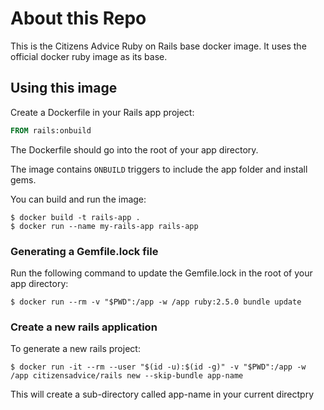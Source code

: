 # About this Repo

This is the Citizens Advice Ruby on Rails base docker image.
It uses the official docker ruby image as its base.

## Using this image

Create a Dockerfile in your Rails app project:

```dockerfile
FROM rails:onbuild
```

The Dockerfile should go into the root of your app directory.

The image contains `ONBUILD` triggers to include the app folder and install gems.

You can build and run the image:

```console
$ docker build -t rails-app .
$ docker run --name my-rails-app rails-app
```

### Generating a Gemfile.lock file

Run the following command to update the Gemfile.lock in the root of your app directory:

```console
$ docker run --rm -v "$PWD":/app -w /app ruby:2.5.0 bundle update
```

### Create a new rails application

To generate a new rails project:

```console
$ docker run -it --rm --user "$(id -u):$(id -g)" -v "$PWD":/app -w /app citizensadvice/rails new --skip-bundle app-name
```

This will create a sub-directory called app-name in your current directpry
